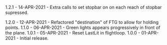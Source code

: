 1.2.1 - 14-APR-2021 - Extra calls to set stopbar on on each reach of stopbar supressed.

1.2.0 - 12-APR-2021 - Refactored "destination" of FTG to allow for holding points.
1.1.0 - 06-APR-2021 - Green lights appears progressively in front of the plane.
1.0.1 - 05-APR-2021 - Reset LastLit in flightloop.
1.0.0 - 01-APR-2021 - Initial release.